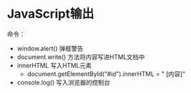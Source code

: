 # JavaScript输出

命令：

- window.alert()  弹框警告
- document.write()  方法将内容写进HTML文档中
- innerHTML  写入HTML元素
  - document.getElementById("#id").innerHTML = " [内容]"
- console.log()  写入浏览器的控制台

